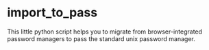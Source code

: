 # import_to_pass
This little python script helps you to migrate from browser-integrated password managers to pass the standard unix password manager.
